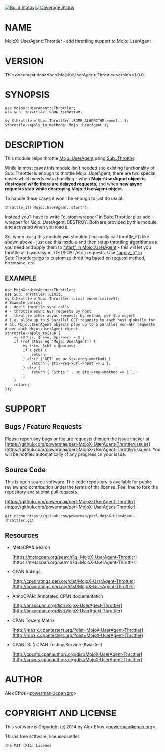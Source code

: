 [![Build Status](https://travis-ci.org/powerman/perl-MojoX-UserAgent-Throttler.svg?branch=master)](https://travis-ci.org/powerman/perl-MojoX-UserAgent-Throttler)
[![Coverage Status](https://coveralls.io/repos/powerman/perl-MojoX-UserAgent-Throttler/badge.svg?branch=master)](https://coveralls.io/r/powerman/perl-MojoX-UserAgent-Throttler?branch=master)

# NAME

MojoX::UserAgent::Throttler - add throttling support to Mojo::UserAgent

# VERSION

This document describes MojoX::UserAgent::Throttler version v1.0.0

# SYNOPSIS

    use MojoX::UserAgent::Throttler;
    use Sub::Throttler::SOME_ALGORITHM;

    my $throttle = Sub::Throttler::SOME_ALGORITHM->new(...);
    $throttle->apply_to_methods('Mojo::UserAgent');

# DESCRIPTION

This module helps throttle [Mojo::UserAgent](https://metacpan.org/pod/Mojo::UserAgent) using [Sub::Throttler](https://metacpan.org/pod/Sub::Throttler).

While in most cases this module isn't needed and existing functionality of
Sub::Throttler is enough to throttle Mojo::UserAgent, there are two
special cases which needs extra handling - when **Mojo::UserAgent object
is destroyed while there are delayed requests**, and when **new async
requests start while destroying Mojo::UserAgent object**.

To handle these cases it won't be enough to just do usual:

    throttle_it('Mojo::UserAgent::start');

Instead you'll have to write ["custom wrapper" in Sub::Throttler](https://metacpan.org/pod/Sub::Throttler#custom-wrapper) plus add
wrapper for Mojo::UserAgent::DESTROY. Both are provided by this module and
activated when you load it.

So, when using this module you shouldn't manually call throttle\_it() like
shown above - just use this module and then setup throttling algorithms as
you need and apply them to ["start" in Mojo::UserAgent](https://metacpan.org/pod/Mojo::UserAgent#start) - this will let you
throttle all (sync/async, GET/POST/etc.) requests.
Use ["apply\_to" in Sub::Throttler::algo](https://metacpan.org/pod/Sub::Throttler::algo#apply_to) to customize throttling based on
request method, hostname, etc.

## EXAMPLE

    use MojoX::UserAgent::Throttler;
    use Sub::Throttler::Limit;
    my $throttle = Sub::Throttler::Limit->new(limit=>5);
    # Example policy:
    # - don't throttle sync calls
    # - throttle async GET requests by host
    # - throttle other async requests by method, per $ua object
    # I.e. allow up to 5 parallel GET requests to each host globally for
    # all Mojo::UserAgent objects plus up to 5 parallel non-GET requests
    # per each Mojo::UserAgent object.
    $throttle->apply_to(sub {
        my ($this, $name, @params) = @_;
        if (ref $this eq 'Mojo::UserAgent') {
            my ($tx, $cb) = @params;
            if (!$cb) {
                return;
            } elsif ('GET' eq uc $tx->req->method) {
                return { $tx->req->url->host => 1 };
            } else {
                return { "$this " . uc $tx->req->method => 1 };
            }
        }
        return;
    });

# SUPPORT

## Bugs / Feature Requests

Please report any bugs or feature requests through the issue tracker
at [https://github.com/powerman/perl-MojoX-UserAgent-Throttler/issues](https://github.com/powerman/perl-MojoX-UserAgent-Throttler/issues).
You will be notified automatically of any progress on your issue.

## Source Code

This is open source software. The code repository is available for
public review and contribution under the terms of the license.
Feel free to fork the repository and submit pull requests.

[https://github.com/powerman/perl-MojoX-UserAgent-Throttler](https://github.com/powerman/perl-MojoX-UserAgent-Throttler)

    git clone https://github.com/powerman/perl-MojoX-UserAgent-Throttler.git

## Resources

- MetaCPAN Search

    [https://metacpan.org/search?q=MojoX-UserAgent-Throttler](https://metacpan.org/search?q=MojoX-UserAgent-Throttler)

- CPAN Ratings

    [http://cpanratings.perl.org/dist/MojoX-UserAgent-Throttler](http://cpanratings.perl.org/dist/MojoX-UserAgent-Throttler)

- AnnoCPAN: Annotated CPAN documentation

    [http://annocpan.org/dist/MojoX-UserAgent-Throttler](http://annocpan.org/dist/MojoX-UserAgent-Throttler)

- CPAN Testers Matrix

    [http://matrix.cpantesters.org/?dist=MojoX-UserAgent-Throttler](http://matrix.cpantesters.org/?dist=MojoX-UserAgent-Throttler)

- CPANTS: A CPAN Testing Service (Kwalitee)

    [http://cpants.cpanauthors.org/dist/MojoX-UserAgent-Throttler](http://cpants.cpanauthors.org/dist/MojoX-UserAgent-Throttler)

# AUTHOR

Alex Efros &lt;powerman@cpan.org>

# COPYRIGHT AND LICENSE

This software is Copyright (c) 2014 by Alex Efros &lt;powerman@cpan.org>.

This is free software, licensed under:

    The MIT (X11) License
